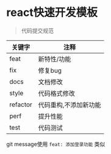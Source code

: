 # react快速开发模板

> 代码提交规范

|     关键字     |   注释          |
|----------|-------------|
| feat     | 新特性/功能      |
| fix      | 修复bug       |
| docs     | 文档修改        |
| style    | 代码格式修改      |
| refactor | 代码重构,不添加新功能 |
| perf     | 提升性能        |
| test     | 代码测试        |

git message使用 `feat: 添加登录功能` 类似

